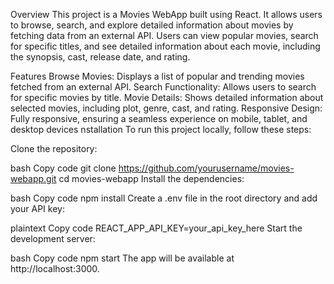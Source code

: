 Overview
This project is a Movies WebApp built using React. It allows users to browse, search, and explore detailed information about movies by fetching data from an external API. Users can view popular movies, search for specific titles, and see detailed information about each movie, including the synopsis, cast, release date, and rating.

Features
Browse Movies: Displays a list of popular and trending movies fetched from an external API.
Search Functionality: Allows users to search for specific movies by title.
Movie Details: Shows detailed information about selected movies, including plot, genre, cast, and rating.
Responsive Design: Fully responsive, ensuring a seamless experience on mobile, tablet, and desktop devices
nstallation
To run this project locally, follow these steps:

Clone the repository:

bash
Copy code
git clone https://github.com/yourusername/movies-webapp.git
cd movies-webapp
Install the dependencies:

bash
Copy code
npm install
Create a .env file in the root directory and add your API key:

plaintext
Copy code
REACT_APP_API_KEY=your_api_key_here
Start the development server:

bash
Copy code
npm start
The app will be available at http://localhost:3000.
